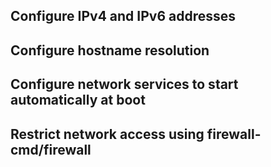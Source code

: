 ## Configure IPv4 and IPv6 addresses
## Configure hostname resolution
## Configure network services to start automatically at boot
## Restrict network access using firewall-cmd/firewall
